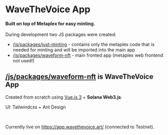 # WaveTheVoice App

**Built on top of Metaplex for easy minting.**
<br />
<br />
During development two JS packages were created:
- [/js/packages/just-minting](https://github.com/WaveTheVoice/WaveTheVoice-App/tree/master/js/packages/just-minting) - contains only the metaplex code that is needed for minting and will be imported into the main app
- [/js/packages/waveform-nft](https://github.com/WaveTheVoice/WaveTheVoice-App/tree/master/js/packages/waveform-nft) - main fronted app (metaplex web frontend not used!)

## [/js/packages/waveform-nft](https://github.com/WaveTheVoice/WaveTheVoice-App/tree/master/js/packages/waveform-nft) is WaveTheVoice App

Сreated from scratch using [Vue.js 3](https://v3.vuejs.org/) + **Solana Web3.js**.

UI: Tailwindcss + Ant Design

<br />

Currently live on https://app.wavethevoice.art/ (connected to Testnet).
